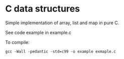 # C data structures

Simple implementation of array, list and map in pure C.

See code example in example.c

To compile:
```
gcc -Wall -pedantic -std=c99 -o example exmaple.c
```
